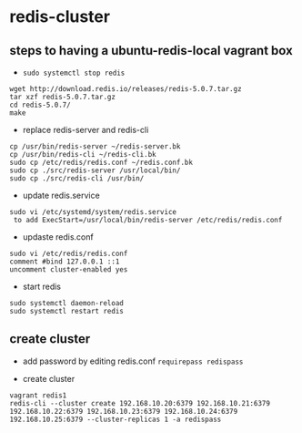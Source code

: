 # redis-cluster

## steps to having a ubuntu-redis-local vagrant box
- `sudo systemctl stop redis`
```
wget http://download.redis.io/releases/redis-5.0.7.tar.gz
tar xzf redis-5.0.7.tar.gz
cd redis-5.0.7/
make
```

- replace redis-server and redis-cli
```
cp /usr/bin/redis-server ~/redis-server.bk
cp /usr/bin/redis-cli ~/redis-cli.bk
sudo cp /etc/redis/redis.conf ~/redis.conf.bk
sudo cp ./src/redis-server /usr/local/bin/
sudo cp ./src/redis-cli /usr/bin/
```
- update redis.service

```
sudo vi /etc/systemd/system/redis.service
 to add ExecStart=/usr/local/bin/redis-server /etc/redis/redis.conf
```

- updaste redis.conf
```
sudo vi /etc/redis/redis.conf
comment #bind 127.0.0.1 ::1
uncomment cluster-enabled yes
```

- start redis
```
sudo systemctl daemon-reload
sudo systemctl restart redis
```

## create cluster
- add password by editing redis.conf
`requirepass redispass`

- create cluster

```
vagrant redis1
redis-cli --cluster create 192.168.10.20:6379 192.168.10.21:6379 192.168.10.22:6379 192.168.10.23:6379 192.168.10.24:6379 192.168.10.25:6379 --cluster-replicas 1 -a redispass
```


  

